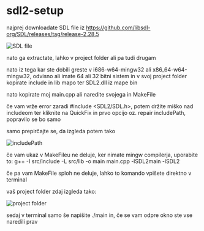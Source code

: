# sdl2-setup
najprej downloadate SDL file iz https://github.com/libsdl-org/SDL/releases/tag/release-2.28.5

![SDL file](https://github.com/CrushedCookieNut/sdl2-setup/assets/96495881/73e0f83d-c36b-4ee0-beb0-36c410e4a62a)

nato ga extractate, lahko v project folder ali pa tudi drugam

nato iz tega kar ste dobili greste v i686-w64-mingw32 ali x86_64-w64-mingw32, odvisno ali imate 64 ali 32 bitni sistem in v svoj project folder kopirate include in lib mapo ter SDL2.dll iz mape bin

nato kopirate moj main.cpp ali naredite svojega in MakeFile

če vam vrže error zaradi #include <SDL2/SDL.h>, potem držite miško nad includeom ter kliknite na QuickFix in prvo opcijo oz. repair includePath, popravilo se bo samo

samo prepirčajte se, da izgleda potem tako


![includePath](https://github.com/CrushedCookieNut/sdl2-setup/assets/96495881/7c499387-804b-474c-973c-9947aaac22d4)

če vam ukaz v MakeFileu ne deluje, ker nimate mingw compilerja, uporabite to: g++ -I src/include -L src/lib -o main main.cpp -lSDL2main -lSDL2

če pa vam MakeFile sploh ne deluje, lahko to komando vpišete direktno v terminal

vaš project folder zdaj izgleda tako:


![project folder](https://github.com/CrushedCookieNut/sdl2-setup/assets/96495881/7bc56788-74fd-4524-87a2-d1523a07d7d6)

sedaj v terminal samo še napišite ./main in, če se vam odpre okno ste vse naredili prav
